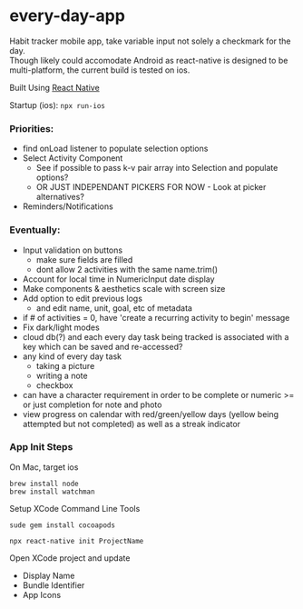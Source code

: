 # every-day-app

Habit tracker mobile app, take variable input not solely a checkmark for the day.  
Though likely could accomodate Android as react-native is designed to be multi-platform, the current build is tested on ios. 

Built Using [React Native](https://reactnative.dev) 

Startup (ios):  `npx run-ios`

### Priorities:
- find onLoad listener to populate selection options
- Select Activity Component
  - See if possible to pass k-v pair array into Selection and populate options?
  - OR JUST INDEPENDANT PICKERS FOR NOW - Look at picker alternatives?
- Reminders/Notifications


### Eventually:
- Input validation on buttons
  - make sure fields are filled
  - dont allow 2 activities with the same name.trim()
- Account for local time in NumericInput date display
- Make components & aesthetics scale with screen size
- Add option to edit previous logs 
  - and edit name, unit, goal, etc of metadata
- if # of activities = 0, have 'create a recurring activity to begin' message 
- Fix dark/light modes
- cloud db(?) and each every day task being tracked is associated with a key which can be saved and re-accessed?
- any kind of every day task
  - taking a picture
  - writing a note
  - checkbox 
- can have a character requirement in order to be complete or numeric >= or just completion for note and photo
- view progress on calendar with red/green/yellow days (yellow being attempted but not completed) as well as a streak indicator


### App Init Steps
On Mac, target ios

```
brew install node
brew install watchman
```
Setup XCode Command Line Tools

`sude gem install cocoapods`

`npx react-native init ProjectName`

Open XCode project and update
- Display Name
- Bundle Identifier
- App Icons

